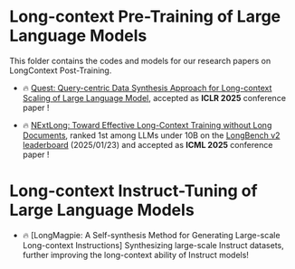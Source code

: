 # Long-context Pre-Training of Large Language Models

This folder contains the codes and models for our research papers on LongContext Post-Training.


- 🔥 [Quest: Query-centric Data Synthesis Approach for Long-context Scaling of Large Language Model](https://arxiv.org/pdf/2405.19846), accepted as **ICLR 2025** conference paper ! 

- 🔥 [NExtLong: Toward Effective Long-Context Training without Long Documents](https://arxiv.org/pdf/2501.12766), ranked 1st among LLMs under 10B on the [LongBench v2 leaderboard](https://longbench2.github.io/#leaderboard) (2025/01/23) and accepted as **ICML 2025** conference paper ! 


# Long-context Instruct-Tuning of Large Language Models

- 🔥 [LongMagpie: A Self-synthesis Method for Generating Large-scale Long-context Instructions] Synthesizing large-scale Instruct datasets, further improving the long-context ability of Instruct models!
